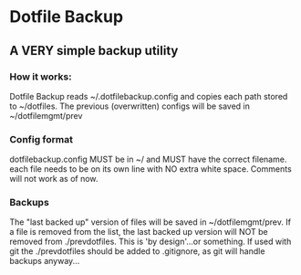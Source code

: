 # Dotfile Backup

## A VERY simple backup utility

### How it works:
Dotfile Backup reads ~/.dotfilebackup.config and copies each path stored to ~/dotfiles.
The previous (overwritten) configs will be saved in ~/dotfilemgmt/prev

### Config format
dotfilebackup.config MUST be in ~/ and MUST have the correct filename.
each file needs to be on its own line with NO extra white space. Comments will not work as of now.

### Backups
The "last backed up" version of files will be saved in ~/dotfilemgmt/prev. If a file is
removed from the list, the last backed up version will NOT be removed from ./prevdotfiles. This is 'by design'...or something. If used with git the ./prevdotfiles should be added to .gitignore, as git will handle backups anyway...


